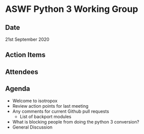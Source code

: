 # ASWF Python 3 Working Group
## Date
21st September 2020

## Action Items

## Attendees

## Agenda
* Welcome to isotropox
* Review action points for last meeting
* Any comments for current Github pull requests
  * List of backport modules
* What is blocking people from doing the python 3 conversion?
* General Discussion
